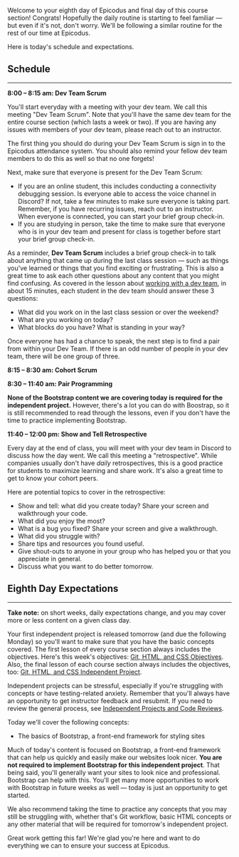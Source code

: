 Welcome to your eighth day of Epicodus and final day of this course section! Congrats! Hopefully the daily routine is starting to feel familiar — but even if it's not, don't worry. We'll be following a similar routine for the rest of our time at Epicodus.

Here is today's schedule and expectations.

## Schedule
---

**8:00 – 8:15 am: Dev Team Scrum**

You'll start everyday with a meeting with your dev team. We call this meeting "Dev Team Scrum". Note that you'll have the same dev team for the entire course section (which lasts a week or two). If you are having any issues with members of your dev team, please reach out to an instructor.

The first thing you should do during your Dev Team Scrum is sign in to the Epicodus attendance system. You should also remind your fellow dev team members to do this as well so that no one forgets!

Next, make sure that everyone is present for the Dev Team Scrum: 

- If you are an online student, this includes conducting a connectivity debugging session. Is everyone able to access the voice channel in Discord? If not, take a few minutes to make sure everyone is taking part. Remember, if you have recurring issues, reach out to an instructor. When everyone is connected, you can start your brief group check-in.
- If you are studying in person, take the time to make sure that everyone who is in your dev team and present for class is together before start your brief group check-in.

As a reminder, **Dev Team Scrum** includes a brief group check-in to talk about anything that came up during the last class session — such as things you've learned or things that you find exciting or frustrating. This is also a great time to ask each other questions about any content that you might find confusing. As covered in the lesson about [working with a dev team](/pre-work/getting-started-with-intro-to-programming/working-with-a-dev-team), in about 15 minutes, each student in the dev team should answer these 3 questions:

* What did you work on in the last class session or over the weekend?
* What are you working on today?
* What blocks do you have? What is standing in your way?

Once everyone has had a chance to speak, the next step is to find a pair from within your Dev Team. If there is an odd number of people in your dev team, there will be one group of three. 

**8:15 – 8:30 am: Cohort Scrum**

**8:30 – 11:40 am: Pair Programming** 

**None of the Bootstrap content we are covering today is required for the independent project.** However, there's a lot you can do with Boostrap, so it is still recommended to read through the lessons, even if you don't have the time to practice implementing Bootstrap. 

**11:40 – 12:00 pm: Show and Tell Retrospective**

Every day at the end of class, you will meet with your dev team in Discord to discuss how the day went. We call this meeting a "retrospective". While companies usually don't have _daily_ retrospectives, this is a good practice for students to maximize learning and share work. It's also a great time to get to know your cohort peers.

Here are potential topics to cover in the retrospective:

* Show and tell: what did you create today? Share your screen and walkthrough your code.
* What did you enjoy the most?
* What is a bug you fixed? Share your screen and give a walkthrough.
* What did you struggle with?
* Share tips and resources you found useful.
* Give shout-outs to anyone in your group who has helped you or that you appreciate in general.
* Discuss what you want to do better tomorrow.

## Eighth Day Expectations
---

**Take note:** on short weeks, daily expectations change, and you may cover more or less content on a given class day.

Your first independent project is released tomorrow (and due the following Monday) so you'll want to make sure that you have the basic concepts covered. The first lesson of every course section always includes the objectives. Here's this week's objectives: [Git, HTML, and CSS Objectives](/introduction-to-programming-part-time/git-html-and-css/git-html-&-css-objectives). Also, the final lesson of each course section always includes the objectives, too: [Git, HTML, and CSS Independent Project](/introduction-to-programming-part-time/git-html-and-css-part-2/git-html-and-css-independent-project).

Independent projects can be stressful, especially if you're struggling with concepts or have testing-related anxiety. Remember that you'll always have an opportunity to get instructor feedback and resubmit. If you need to review the general process, see [Independent Projects and Code Reviews](/pre-work/getting-started-at-epicodus/independent-projects-and-code-reviews).

Today we'll cover the following concepts:

* The basics of Bootstrap, a front-end framework for styling sites

Much of today's content is focused on Bootstrap, a front-end framework that can help us quickly and easily make our websites look nicer. **You are not required to implement Bootstrap for this independent project**. That being said, you'll generally want your sites to look nice and professional. Bootstrap can help with this. You'll get many more opportunities to work with Bootstrap in future weeks as well — today is just an opportunity to get started.

We also recommend taking the time to practice any concepts that you may still be struggling with, whether that's Git workflow, basic HTML concepts or any other material that will be required for tomorrow's independent project.

Great work getting this far! We're glad you're here and want to do everything we can to ensure your success at Epicodus.
